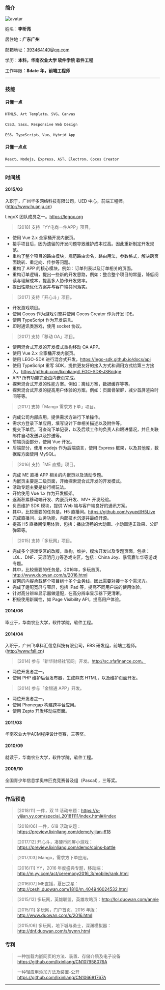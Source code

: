
### 简介

![avatar](./static/img/avatar.jpg)

姓名：__李昕亮__

居住地：__广东广州__

邮箱地址：393464140@qq.com

学历：__本科，华南农业大学 软件学院 软件工程__

工作年限：__$date__ __年，前端工程师__

---
### 技能

#### 只懂一点

`HTML5`、`Art Template`、`SVG`、`Canvas`

`CSS3`、`Sass`、`Responsive Web Design`

`ES6`、`TypeScript`、`Vue`、`Hybrid App`

#### 只懂一点点

`React`、`Nodejs`、`Express`、`AST`、`Electron`、`Cocos Creator`

---
### 时间线

#### 2015/03

入职于，广州华多网络科技有限公司，UED 中心，前端工程师。(http://www.huanju.cn)

LegoX 团队成员之一。https://legox.org

> [2018] 支持「YY电商一件APP」项目。

* 使用 Vue 2.x 全家桶开发内嵌页。
* 接手项目后，因为遗留的开发问题导致维护成本过高。因此重新制定开发规范。
* 重构了整个项目的路由模块，规范路由命名，路由用法，参数格式，解决跨页面跳转、重定向、传参等问题。
* 重构了 APP 的核心模块，例如：订单列表以及订单相关的页面。
* 重构订单逻辑，提出一些新的开发思路，例如：整合整个项目的常量，降低阅读与理解成本，提高多人协作开发效率。
* 提出性能优化方案并与客户端共同落实。

> [2017] 支持「开心斗」项目。

* 开发游戏项目。
* 使用 Cocos 作为游戏引擎并使用 Cocos Creator 作为开发 IDE。
* 使用 TypeScript 作为开发语言。
* 即时通讯类游戏，使用 socket 协议。

> [2017] 支持「移动 OA」项目。

* 使用混合式开发的开发模式重构移动 OA APP。
* 使用 Vue 2.x 全家桶开发内嵌页。
* 使用 LEGO-SDK 进行混合式开发。https://lego-sdk.github.io/docs/api
* 使用 TypeScript 重写 SDK，提供更友好的接入方式和调用方式给第三方接入。https://github.com/lixinliang/LEGO-SDK-JSBridge
* APP 所有功能完全由内嵌页完成。
* 探索混合式开发的性能方案。例如：离线方案，数据缓存等等。
* 探索混合式开发的提高用户体验的方案。例如：页面骨架屏，减少首屏渲染时间等等。

> [2017] 支持「Mango 需求方下单」项目。

* 完成公司内部应用，提供需求方进行下单操作。
* 需求方登录下单应用，填写设计下单相关描述以及附件等。
* 提交下单后，可查询下单记录，以及后续工作的负责人和跟进情况，并且关联邮件自动发送以及抄送等。
* 前端页面部分，使用 Vue 开发。
* 后端部分，使用 nodejs 作为后端语言，使用 Express 框架，以及其他库，数据库方面使用 MySQL。

> [2016] 支持「ME 直播」项目。

* 完成 ME 直播 APP 相关的内嵌页以及活动专题。
* 内嵌页主要是二级页面，开始探索混合式开发的开发模式。
* 活动专题主要是排行榜玩法。
* 开始使用 Vue 1.x 作为开发框架。
* 逐渐积累移动端开发、内嵌页开发、MV* 开发经验。
* 负责维护 SDK 模块，提供 Web 端与客户端良好的通讯方案。
* 其中，比较重要的任务是，H5 直播间。https://github.com/yyued/H5Live
* 完成直播间，业务功能，内部技术沉淀并最终开源。
* 提高 H5 直播间使用体验，包括：播放流畅的大动画、小动画连击效果、公屏弹幕等。

> [2015] 支持「多玩网」项目。

* 完成多个游戏专区的改版，重构，维护，模块开发以及专题页面，包括：LOL、DNF、天涯明月刀等游戏专区，包括：China Joy、暴雪嘉年华等游戏专题。
* 其中，比较重要的任务是，2016年，多玩首页。http://www.duowan.com/s/2016.html
* 官网的内容承载整个项目组十多个业务线，因此需要对接十多个需求方。
* 完成了适配宽屏与窄屏，包括 iPad 等，提高不同用户端的使用体验。
* 针对高分辨率显示器做适配，在高分辨率显示器下更清晰。
* 积极使用新属性，如 Page Visibility API，提高用户体验。

#### 2014/06

毕业于，华南农业大学，软件学院，软件工程。

#### 2014/04

入职于，广州飞卓科汇信息科技有限公司，EBS 研发组，前端工程师。(http://www.fsll.cn)

> [2014] 参与「新华财经社官网」开发。http://sc.xfafinance.com。

* 两位开发者之一。
* 使用 PHP 维护后台发布器，生成静态 HTML，以及维护页面开发。

> [2014] 参与「金银通 APP」开发。

* 两位开发者之一。
* 使用 Phonegap 构建跨平台应用。
* 使用 Zepto 开发移动端页面。

#### 2011/03

华南农业大学ACM程序设计竞赛，三等奖。

#### 2010/09

就读于，华南农业大学，软件学院，软件工程。

#### 2005/10

全国青少年信息学奥林匹克竞赛普及组（Pascal），三等奖。

---
### 作品预览

> [2018/11] 一件，双 11 活动专题：https://s-yijian.yy.com/special_20181111/index.html#/index

> [2018/06] 一件，618 活动专题：https://preview.lixinliang.com/demo/yijian-618

> [2017/12] 开心斗，凑硬币同屏小游戏：https://preview.lixinliang.com/demo/coins-battle

> [2017/03] Mango，需求方下单应用。

> [2016/11] YY，2016 年度盛典专题，移动端：http://m.yy.com/act/ceremony2016_3/mobile/rank.html

> [2016/07] ME直播，夏日之星：http://ceshi.duowan.com/1810/m_404946024532.html

> [2015/12] 多玩网，英雄联盟，英雄攻略页：http://lol.duowan.com/annie

> [2015/11] 多玩网，门户首页，2016 年版：http://www.duowan.com/s/2016.html

> [2015/06] 多玩网，地下城与勇士，深渊模拟器：http://dnf.duowan.com/s/symn.html
### 专利

> 一种加载内嵌网页的方法、装置、存储介质及电子设备 https://github.com/lixinliang/CN107958076A

> 一种轻应用添加方法及装置-公开 https://github.com/lixinliang/CN106681767A

---
